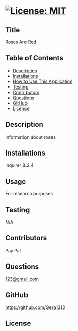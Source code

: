 # [![License: MIT](https://img.shields.io/badge/License-MIT-yellow.svg)](https://opensource.org/licenses/MIT)  
  ## Title
  Roses Are Red 
  ## Table of Contents
  * [Description](#Description)
  * [Installations](#Installations)
  * [How to Use This Application](#HowtoUseThisApplication)
  * [Testing](#testing)
  * [Contributors](#contributors)
  * [Questions](#questions)
  * [GitHub](#github)
  * [License](#license)
  ## Description
  Information about roses
  ## Installations
  inquirer 8.2.4
  ## Usage
  For research purposes
  ## Testing
  N/A
  ## Contributors
  Pay Pal
  ## Questions
  123@gmail.com
  ## GitHub
  https://github.com/Gera1313
  ## License
